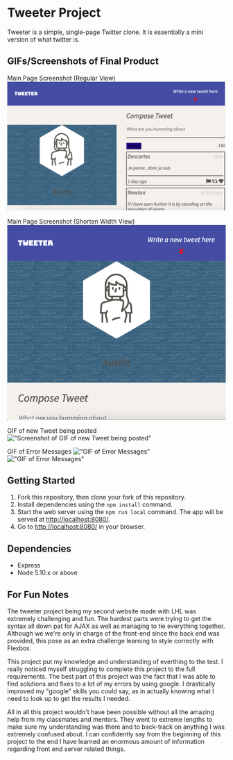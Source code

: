 # Tweeter Project

Tweeter is a simple, single-page Twitter clone. It is essentially a mini version of what twitter is.

## GIFs/Screenshots of Final Product

Main Page Screenshot (Regular View)
!["Screenshot of Main Page Screenshot (Regular View)"](https://github.com/austinsicard/tweeter/blob/master/public/images/main-page-regular.png)

Main Page Screenshot (Shorten Width View)
!["Screenshot of Main Page Screenshot (Shorten Width View)"](https://github.com/austinsicard/tweeter/blob/master/public/images/main-page-short.png)

GIF of new Tweet being posted
!["Screenshot of GIF of new Tweet being posted"](https://github.com/austinsicard/tweeter/blob/master/public/images/new-tweet.gif)

GIF of Error Messages
!["GIF of Error Messages"](https://github.com/austinsicard/tweeter/blob/master/public/images/not-enough-chars.gif)
!["GIF of Error Messages"](https://github.com/austinsicard/tweeter/blob/master/public/images/too-many-error.gif)


## Getting Started

1. Fork this repository, then clone your fork of this repository.
2. Install dependencies using the `npm install` command.
3. Start the web server using the `npm run local` command. The app will be served at <http://localhost:8080/>.
4. Go to <http://localhost:8080/> in your browser.

## Dependencies

- Express
- Node 5.10.x or above

## For Fun Notes

The tweeter project being my second website made with LHL was extremely challenging and fun. The hardest parts were trying to get the syntax all down pat for AJAX as well as managing to tie everything together. Although we we're only in charge of the front-end since the back end was provided, this pose as an extra challenge learning to style correctly with Flexbox. 

This project put my knowledge and understanding of everthing to the test. I really noticed myself struggling to complete this project to the full requirements. The best part of this project was the fact that I was able to find solutions and fixes to a lot of my errors by using google. I drastically improved my "google" skills you could say, as in actually knowing what I need to look up to get the results I needed. 

All in all this project wouldn't have been possible without all the amazing help from my classmates and mentors. They went to extreme lengths to make sure my understanding was there and to back-track on anything I was extremely confused about. I can confidently say from the beginning of this project to the end I have learned an enormous amount of information regarding front end server related things.
